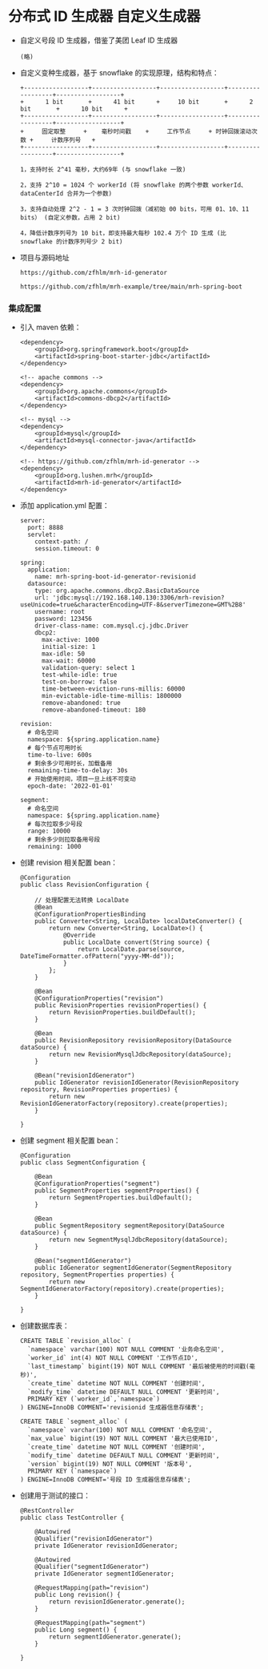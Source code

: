 
# 分布式 ID 生成器 自定义生成器

  * 自定义号段 ID 生成器，借鉴了美团 Leaf ID 生成器

        (略)

  * 自定义变种生成器，基于 snowflake 的实现原理，结构和特点：

        +------------------+------------------+------------------+------------------+------------------+
        +      1 bit       +      41 bit      +     10 bit       +      2 bit       +      10 bit      +
        +------------------+------------------+------------------+------------------+------------------+
        +     固定取整     +    毫秒时间戳    +     工作节点     + 时钟回拨滚动次数 +     计数序列号   +
        +------------------+------------------+------------------+------------------+------------------+

        1，支持时长 2^41 毫秒，大约69年 (与 snowflake 一致)

        2，支持 2^10 = 1024 个 workerId (将 snowflake 的两个参数 workerId、dataCenterId 合并为一个参数)

        3，支持自动处理 2^2 - 1 = 3 次时钟回拨（减初始 00 bits，可用 01、10、11 bits） (自定义参数，占用 2 bit)

        4，降低计数序列号为 10 bit，即支持最大每秒 102.4 万个 ID 生成 (比 snowflake 的计数序列号少 2 bit)

  * 项目与源码地址

        https://github.com/zfhlm/mrh-id-generator

        https://github.com/zfhlm/mrh-example/tree/main/mrh-spring-boot

### 集成配置

  * 引入 maven 依赖：

        <dependency>
            <groupId>org.springframework.boot</groupId>
            <artifactId>spring-boot-starter-jdbc</artifactId>
        </dependency>

        <!-- apache commons -->
        <dependency>
            <groupId>org.apache.commons</groupId>
            <artifactId>commons-dbcp2</artifactId>
        </dependency>

        <!-- mysql -->
        <dependency>
            <groupId>mysql</groupId>
            <artifactId>mysql-connector-java</artifactId>
        </dependency>

        <!-- https://github.com/zfhlm/mrh-id-generator -->
        <dependency>
            <groupId>org.lushen.mrh</groupId>
            <artifactId>mrh-id-generator</artifactId>
        </dependency>

  * 添加 application.yml 配置：

        server:
          port: 8888
          servlet:
            context-path: /
            session.timeout: 0

        spring:
          application:
            name: mrh-spring-boot-id-generator-revisionid
          datasource:
            type: org.apache.commons.dbcp2.BasicDataSource
            url: 'jdbc:mysql://192.168.140.130:3306/mrh-revision?useUnicode=true&characterEncoding=UTF-8&serverTimezone=GMT%2B8'
            username: root
            password: 123456
            driver-class-name: com.mysql.cj.jdbc.Driver
            dbcp2:
              max-active: 1000
              initial-size: 1
              max-idle: 50
              max-wait: 60000
              validation-query: select 1
              test-while-idle: true
              test-on-borrow: false
              time-between-eviction-runs-millis: 60000
              min-evictable-idle-time-millis: 1800000
              remove-abandoned: true
              remove-abandoned-timeout: 180

        revision:
          # 命名空间
          namespace: ${spring.application.name}
          # 每个节点可用时长
          time-to-live: 600s
          # 剩余多少可用时长，加载备用
          remaining-time-to-delay: 30s
          # 开始使用时间，项目一旦上线不可变动
          epoch-date: '2022-01-01'

        segment:
          # 命名空间
          namespace: ${spring.application.name}
          # 每次拉取多少号段
          range: 10000
          # 剩余多少则拉取备用号段
          remaining: 1000

  * 创建 revision 相关配置 bean：

        @Configuration
        public class RevisionConfiguration {

            // 处理配置无法转换 LocalDate
            @Bean
            @ConfigurationPropertiesBinding
            public Converter<String, LocalDate> localDateConverter() {
                return new Converter<String, LocalDate>() {
                    @Override
                    public LocalDate convert(String source) {
                        return LocalDate.parse(source, DateTimeFormatter.ofPattern("yyyy-MM-dd"));
                    }
                };
            }

            @Bean
            @ConfigurationProperties("revision")
            public RevisionProperties revisionProperties() {
                return RevisionProperties.buildDefault();
            }

            @Bean
            public RevisionRepository revisionRepository(DataSource dataSource) {
                return new RevisionMysqlJdbcRepository(dataSource);
            }

            @Bean("revisionIdGenerator")
            public IdGenerator revisionIdGenerator(RevisionRepository repository, RevisionProperties properties) {
                return new RevisionIdGeneratorFactory(repository).create(properties);
            }

        }

  * 创建 segment 相关配置 bean：

        @Configuration
        public class SegmentConfiguration {

            @Bean
            @ConfigurationProperties("segment")
            public SegmentProperties segmentProperties() {
                return SegmentProperties.buildDefault();
            }

            @Bean
            public SegmentRepository segmentRepository(DataSource dataSource) {
                return new SegmentMysqlJdbcRepository(dataSource);
            }

            @Bean("segmentIdGenerator")
            public IdGenerator segmentIdGenerator(SegmentRepository repository, SegmentProperties properties) {
                return new SegmentIdGeneratorFactory(repository).create(properties);
            }

        }

  * 创建数据库表：

        CREATE TABLE `revision_alloc` (
          `namespace` varchar(100) NOT NULL COMMENT '业务命名空间',
          `worker_id` int(4) NOT NULL COMMENT '工作节点ID',
          `last_timestamp` bigint(19) NOT NULL COMMENT '最后被使用的时间戳(毫秒)',
          `create_time` datetime NOT NULL COMMENT '创建时间',
          `modify_time` datetime DEFAULT NULL COMMENT '更新时间',
          PRIMARY KEY (`worker_id`,`namespace`)
        ) ENGINE=InnoDB COMMENT='revisionid 生成器信息存储表';

        CREATE TABLE `segment_alloc` (
          `namespace` varchar(100) NOT NULL COMMENT '命名空间',
          `max_value` bigint(19) NOT NULL COMMENT '最大已使用ID',
          `create_time` datetime NOT NULL COMMENT '创建时间',
          `modify_time` datetime DEFAULT NULL COMMENT '更新时间',
          `version` bigint(19) NOT NULL COMMENT '版本号',
          PRIMARY KEY (`namespace`)
        ) ENGINE=InnoDB COMMENT='号段 ID 生成器信息存储表';

  * 创建用于测试的接口：

        @RestController
        public class TestController {

            @Autowired
            @Qualifier("revisionIdGenerator")
            private IdGenerator revisionIdGenerator;

            @Autowired
            @Qualifier("segmentIdGenerator")
            private IdGenerator segmentIdGenerator;

            @RequestMapping(path="revision")
            public Long revision() {
                return revisionIdGenerator.generate();
            }

            @RequestMapping(path="segment")
            public Long segment() {
                return segmentIdGenerator.generate();
            }

        }
